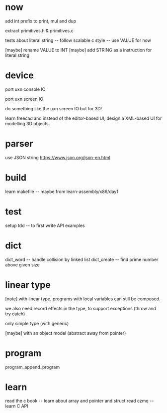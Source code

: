 # now

add int prefix to print, mul and dup

extract primitives.h & primitives.c

tests about literal string -- follow scalable c style -- use VALUE for now

[maybe] rename VALUE to INT
[maybe] add STRING as a instruction for literal string

# device

port uxn console IO

port uxn screen IO

do something like the uxn screen IO but for 3D!

learn freecad and instead of the editor-based UI,
design a XML-based UI for modelling 3D objects.

# parser

use JSON string https://www.json.org/json-en.html

# build

learn makefile -- maybe from learn-assembly/x86/day1

# test

setup tdd -- to first write API examples

# dict

dict_word -- handle collision by linked list
dict_create -- find prime number above given size

# linear type

[note] with linear type, programs with local variables can still be composed.

we also need record effects in the type, to support exceptions (throw and try catch)

only simple type (with generic)

[maybe] with an object model (abstract away from pointer)

# program

program_append_program

# learn

read the c book -- learn about array and pointer and struct
read czmq -- learn C API

